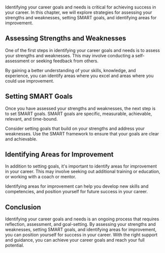 
Identifying your career goals and needs is critical for achieving success in your career. In this chapter, we will explore strategies for assessing your strengths and weaknesses, setting SMART goals, and identifying areas for improvement.

Assessing Strengths and Weaknesses
----------------------------------

One of the first steps in identifying your career goals and needs is to assess your strengths and weaknesses. This may involve conducting a self-assessment or seeking feedback from others.

By gaining a better understanding of your skills, knowledge, and experience, you can identify areas where you excel and areas where you could use improvement.

Setting SMART Goals
-------------------

Once you have assessed your strengths and weaknesses, the next step is to set SMART goals. SMART goals are specific, measurable, achievable, relevant, and time-bound.

Consider setting goals that build on your strengths and address your weaknesses. Use the SMART framework to ensure that your goals are clear and achievable.

Identifying Areas for Improvement
---------------------------------

In addition to setting goals, it's important to identify areas for improvement in your career. This may involve seeking out additional training or education, or working with a coach or mentor.

Identifying areas for improvement can help you develop new skills and competencies, and position yourself for future success in your career.

Conclusion
----------

Identifying your career goals and needs is an ongoing process that requires reflection, assessment, and goal-setting. By assessing your strengths and weaknesses, setting SMART goals, and identifying areas for improvement, you can position yourself for success in your career. With the right support and guidance, you can achieve your career goals and reach your full potential.
